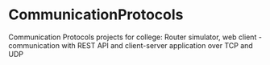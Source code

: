 # CommunicationProtocols
Communication Protocols projects for college: Router simulator,  web client - communication with REST API and client-server application over TCP and UDP
